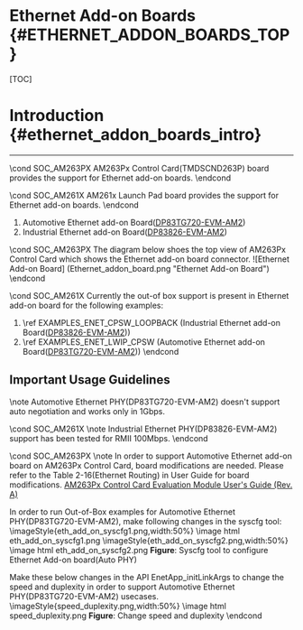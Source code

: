 Ethernet Add-on Boards {#ETHERNET_ADDON_BOARDS_TOP}
======================

[TOC]

# Introduction {#ethernet_addon_boards_intro}
- - - - - - - - - - - - - - - - - - - - - - - - - - - - - - - - - - - - - - - -
\cond SOC_AM263PX
AM263Px Control Card(TMDSCND263P) board provides the support for Ethernet add-on boards.
\endcond

\cond SOC_AM261X
AM261x Launch Pad board provides the support for Ethernet add-on boards.
\endcond

1. Automotive Ethernet add-on Board(<a href="https://www.ti.com/tool/DP83TG720-EVM-AM2">DP83TG720-EVM-AM2</a>) 
2. Industrial Ethernet add-on Board(<a href="https://www.ti.com/tool/DP83826-EVM-AM2">DP83826-EVM-AM2</a>)

\cond SOC_AM263PX
The diagram below shoes the top view of AM263Px Control Card which shows the Ethernet add-on board connector.
![Ethernet Add-on Board]
 (Ethernet_addon_board.png "Ethernet Add-on Board")
\endcond

\cond SOC_AM261X 
Currently the out-of box support is present in Ethernet add-on board for the following examples:
1. \ref EXAMPLES_ENET_CPSW_LOOPBACK (Industrial Ethernet add-on Board(<a href="https://www.ti.com/tool/DP83826-EVM-AM2">DP83826-EVM-AM2</a>))
2. \ref EXAMPLES_ENET_LWIP_CPSW (Automotive Ethernet add-on Board(<a href="https://www.ti.com/tool/DP83TG720-EVM-AM2">DP83TG720-EVM-AM2</a>))
\endcond

## Important Usage Guidelines

\note Automotive Ethernet PHY(DP83TG720-EVM-AM2) doesn't support auto negotiation and works only in 1Gbps.

\cond SOC_AM261X 
\note Industrial Ethernet PHY(DP83826-EVM-AM2) support has been tested for RMII 100Mbps.
\endcond

\cond SOC_AM263PX 
\note In order to support Automotive Ethernet add-on board on AM263Px Control Card, board modifications are needed.
Please refer to the Table 2-16(Ethernet Routing) in User Guide for board modifications.
<a href="https://www.ti.com/lit/ug/spruj86a/spruj86a.pdf">AM263Px Control Card Evaluation Module User's Guide (Rev. A)</a>

In order to run Out-of-Box examples for Automotive Ethernet PHY(DP83TG720-EVM-AM2), make following changes in the syscfg tool:
 \imageStyle{eth_add_on_syscfg1.png,width:50%}
 \image html eth_add_on_syscfg1.png
 \imageStyle{eth_add_on_syscfg2.png,width:50%}
 \image html eth_add_on_syscfg2.png  **Figure**: Syscfg tool to configure Ethernet Add-on board(Auto PHY)
 
 Make these below changes in the API EnetApp_initLinkArgs to change the speed and duplexity in order to support Automotive Ethernet PHY(DP83TG720-EVM-AM2) usecases.
 \imageStyle{speed_duplexity.png,width:50%}
 \image html speed_duplexity.png  **Figure**: Change speed and duplexity
 \endcond